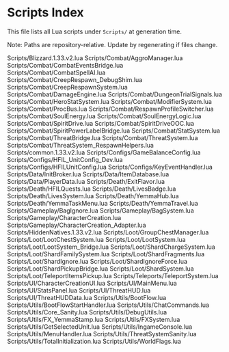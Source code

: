 Scripts Index
===========

This file lists all Lua scripts under `Scripts/` at generation time.

Note: Paths are repository-relative. Update by regenerating if files change.

Scripts/Blizzard.1.33.v2.lua
Scripts/Combat/AggroManager.lua
Scripts/Combat/CombatEventsBridge.lua
Scripts/Combat/CombatSpellAI.lua
Scripts/Combat/CreepRespawn_DebugShim.lua
Scripts/Combat/CreepRespawnSystem.lua
Scripts/Combat/DamageEngine.lua
Scripts/Combat/DungeonTrialSignals.lua
Scripts/Combat/HeroStatSystem.lua
Scripts/Combat/ModifierSystem.lua
Scripts/Combat/ProcBus.lua
Scripts/Combat/RespawnProfileSwitcher.lua
Scripts/Combat/SoulEnergy.lua
Scripts/Combat/SoulEnergyLogic.lua
Scripts/Combat/SpiritDrive.lua
Scripts/Combat/SpiritDriveOOC.lua
Scripts/Combat/SpiritPowerLabelBridge.lua
Scripts/Combat/StatSystem.lua
Scripts/Combat/ThreatBridge.lua
Scripts/Combat/ThreatSystem.lua
Scripts/Combat/ThreatSystem_RespawnHelpers.lua
Scripts/common.1.33.v2.lua
Scripts/Configs/GameBalanceConfig.lua
Scripts/Configs/HFIL_UnitConfig_Dev.lua
Scripts/Configs/HFILUnitConfig.lua
Scripts/Configs/KeyEventHandler.lua
Scripts/Data/InitBroker.lua
Scripts/Data/ItemDatabase.lua
Scripts/Data/PlayerData.lua
Scripts/Death/ExitFlavor.lua
Scripts/Death/HFILQuests.lua
Scripts/Death/LivesBadge.lua
Scripts/Death/LivesSystem.lua
Scripts/Death/YemmaHub.lua
Scripts/Death/YemmaTaskMenu.lua
Scripts/Death/YemmaTravel.lua
Scripts/Gameplay/BagIgnore.lua
Scripts/Gameplay/BagSystem.lua
Scripts/Gameplay/CharacterCreation.lua
Scripts/Gameplay/CharacterCreation_Adapter.lua
Scripts/HiddenNatives.1.33.v2.lua
Scripts/Loot/GroupChestManager.lua
Scripts/Loot/LootChestSystem.lua
Scripts/Loot/LootSystem.lua
Scripts/Loot/LootSystem_Bridge.lua
Scripts/Loot/ShardChargeSystem.lua
Scripts/Loot/ShardFamilySystem.lua
Scripts/Loot/ShardFragments.lua
Scripts/Loot/ShardIgnore.lua
Scripts/Loot/ShardIgnoreForce.lua
Scripts/Loot/ShardPickupBridge.lua
Scripts/Loot/ShardSystem.lua
Scripts/Loot/TeleportItemsPickup.lua
Scripts/Teleports/TeleportSystem.lua
Scripts/UI/CharacterCreationUI.lua
Scripts/UI/MainMenu.lua
Scripts/UI/StatsPanel.lua
Scripts/UI/ThreatHUD.lua
Scripts/UI/ThreatHUDData.lua
Scripts/Utils/BootFlow.lua
Scripts/Utils/BootFlowStartHandler.lua
Scripts/Utils/ChatCommands.lua
Scripts/Utils/Core_Sanity.lua
Scripts/Utils/DebugUtils.lua
Scripts/Utils/FX_YemmaStamp.lua
Scripts/Utils/FXSystem.lua
Scripts/Utils/GetSelectedUnit.lua
Scripts/Utils/IngameConsole.lua
Scripts/Utils/MenuHandler.lua
Scripts/Utils/ThreatSystemSanity.lua
Scripts/Utils/TotalInitialization.lua
Scripts/Utils/WorldFlags.lua

